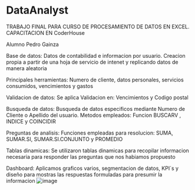 # DataAnalyst

TRABAJO FINAL	PARA CURSO DE PROCESAMIENTO DE DATOS EN EXCEL. CAPACITACION EN CoderHouse
	
Alumno	Pedro Gainza
	
Base de datos:	Datos de contabilidad e informacion por usuario. Creacion propia a partir de una hoja de servicio de intenet y replicando datos de manera aleatoria
	
Principales herramientas:	Numero de cliente, datos personales, servicios consumidos, vencimientos y gastos 
	
Validacion de datos: 	Se aplica Validacion en: Vencimientos y Codigo postal
	
Busqueda de datos: 	Busqueda de datos especificos mediante Numero de Cliente o Apellido del usuario. Metodos empleados: Funcion BUSCARV , INDICE y COINCIDIR
	
Preguntas de analisis:	Funciones empleadas para resolucion: SUMA, SUMAR.SI, SUMAR.SI.CONJUNTO y PROMEDIO
	
Tablas dinamicas:	Se utilizaron tablas dinamicas para recopilar informacion necesaria para responder las preguntas que nos habiamos propuesto
	
Dashboard: Aplicamos graficos varios, segmentacion de datos, KPI´s y diseño para mostras las respuestas formuladas para presumir la informacion
![image](https://github.com/DPGainza/DataAnalyst/assets/128938389/72e488dc-bc58-4039-8c83-eb50bc2f5161)

